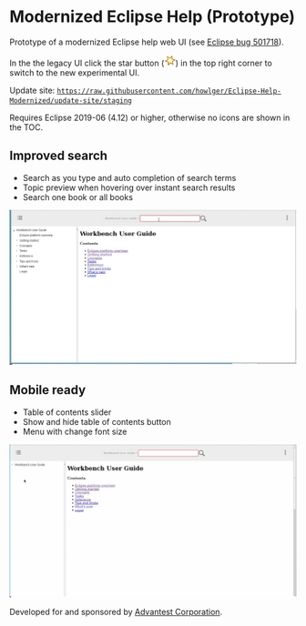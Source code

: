# Modernized Eclipse Help (Prototype)

Prototype of a modernized Eclipse help web UI (see [Eclipse bug 501718](https://bugs.eclipse.org/bugs/show_bug.cgi?id=501718)).

In the the legacy UI click the star button (<img src="de.agilantis.help_ui_modernized/m.svg" width="20">) in the top right corner to switch to the new experimental UI.

Update site: [`https://raw.githubusercontent.com/howlger/Eclipse-Help-Modernized/update-site/staging`](https://raw.githubusercontent.com/howlger/Eclipse-Help-Modernized/update-site/staging)

Requires Eclipse 2019-06 (4.12) or higher, otherwise no icons are shown in the TOC.

## Improved search

* Search as you type and auto completion of search terms
* Topic preview when hovering over instant search results
* Search one book or all books

<img src="artwork/help-viewer-01.gif " alt="Improved search" width="800"/>

## Mobile ready

* Table of contents slider
* Show and hide table of contents button
* Menu with change font size

<img src="artwork/help-viewer-02.gif " alt="Mobile ready" width="800"/>

Developed for and sponsored by [Advantest Corporation](https://www.advantest.com/).
